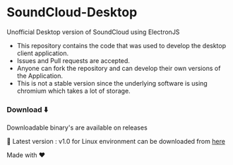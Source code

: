 # SoundCloud-Desktop
Unofficial Desktop version of SoundCloud using ElectronJS

* This repository contains the code that was used to develop the desktop client application. 
* Issues and Pull requests are accepted.
* Anyone can fork the repository and can develop their own versions of the Application.
* This is not a stable version since the underlying software is using chromium which takes a lot of storage.

### Download :arrow_down:

Downloadable binary's are available on releases

:bookmark: Latest version : v1.0 for Linux environment can be downloaded from [here](https://github.com/arjunvijayanathakurup/SoundCloud-Desktop/releases/download/v1.0/soundcloud_1.0.0_amd64.deb)




Made with :hearts:
